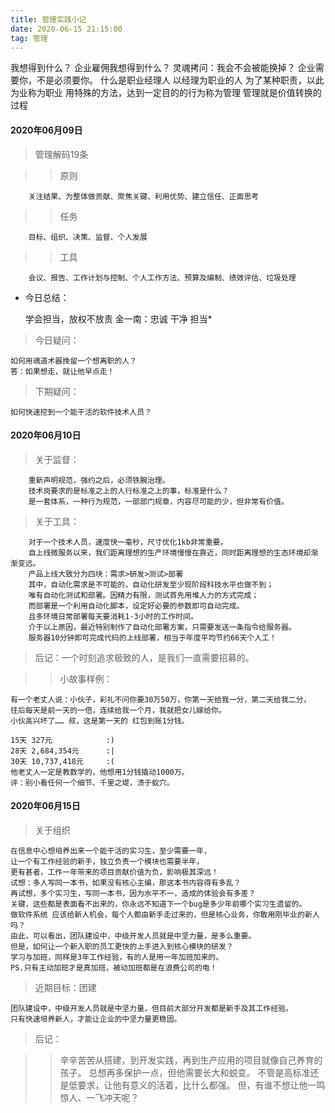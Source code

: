 ```yaml
---
title: 管理实践小记
date: 2020-06-15 21:15:00
tag: 管理
---
```


我想得到什么？
企业雇佣我想得到什么？
灵魂拷问：我会不会被能换掉？
企业需要你，不是必须要你。
什么是职业经理人
以经理为职业的人
为了某种职责，以此为业称为职业
用特殊的方法，达到一定目的的行为称为管理
管理就是价值转换的过程
    
#### 2020年06月09日

>管理解码19条

>> 原则 

        关注结果、为整体做贡献、聚焦关键、利用优势、建立信任、正面思考
	
>> 任务

        目标、组织、决策、监督、个人发展

>> 工具

        会议、报告、工作计划与控制、个人工作方法、预算及编制、绩效评估、垃圾处理
	
- 今日总结：

    学会担当，放权不放责
    金一南：忠诚 干净 担当*

>今日疑问：

    如何用魂道术器挽留一个想离职的人？
    答：如果想走，就让他早点走！

>下期疑问：
 
    如何快速挖到一个能干活的软件技术人员？

#### 2020年06月10日

>关于监督：

		重新声明规范，强约之后，必须铁腕治理。
		技术岗要求的是标准之上的人行标准之上的事，标准是什么？
		是一套体系，一种行为规范，一部部门规章，内容尽可能的少，但非常有价值。
		
>关于工具：

		对于一个技术人员，速度快一毫秒，尺寸优化1kb非常重要。
		自上线微服务以来，我们距离理想的生产环境慢慢在靠近，同时距离理想的生态环境却渐渐变远。
		产品上线大致分为四块：需求>研发>测试>部署
		其中，自动化需求是不可能的，自动化研发至少现阶段科技水平也做不到；
		唯有自动化测试和部署。因精力有限，测试首先用堆人力的方式完成；
		而部署是一个利用自动化脚本，设定好必要的参数即可自动完成。
		且多环境日常部署每天要消耗1-3小时的工作时间。
		介于以上原因，最近特别制作了自动化部署方案，只需要发送一条指令给服务器。
		服务器10分钟即可完成代码的上线部署，相当于年度平均节约66天个人工！

>后记：一个时刻追求极致的人，是我们一直需要招募的。

>> 小故事样例：

    有一个老丈人说：小伙子，彩礼不问你要30万50万，你第一天给我一分，第二天给我二分，
    往后每天是前一天的一倍，连续给我一个月，我就把女儿嫁给你。
    小伙高兴坏了…… 叔，这是第一天的 红包到账1分钱。

    15天 327元            :)
    28天 2,684,354元      :|
    30天 10,737,418元     :(
    他老丈人一定是教数学的，他想用1分钱撬动1000万。
    评：别小看任何一个细节、千里之堤，溃于蚁穴。

#### 2020年06月15日

> 关于组织

    在信息中心想培养出来一个能干活的实习生，至少需要一年，
    让一个有工作经验的新手，独立负责一个模块也需要半年，
    更有甚者，工作一年带来的项目贡献价值为负，影响极其深远！
    试想：多人写同一本书，如果没有核心主编，那这本书内容得有多乱？
    再试想，多个实习生，写同一本书，因为水平不一，造成的体验会有多差？
    关键，这些都是表面看不出来的，你永远不知道下一个bug是多少年前哪个实习生遗留的。
    做软件系统 应该给新人机会，每个人都由新手走过来的，但是核心业务，你敢用刚毕业的新人吗？
    由此，可以看出，团队建设中，中级开发人员就是中坚力量，是多么重要。
    但是，如何让一个新入职的员工更快的上手进入到核心模块的研发？
    学习与加班，同样是3年工作经验，有的人是用一年加班加来的。
    PS.只有主动加班才是真加班，被动加班都是在浪费公司的电！
		
> 近期目标：团建

	团队建设中，中级开发人员就是中坚力量，但目前大部分开发都是新手及其工作经验。
	只有快速培养新人，才能让企业的中坚力量更稳固。
	
> 后记：

>> 辛辛苦苦从搭建，到开发实践，再到生产应用的项目就像自己养育的孩子。
>> 总想再多保护一点，但他需要长大和蜕变。
>> 不管是高标准还是低要求，让他有意义的活着，比什么都强。
>> 但，有谁不想让他一鸣惊人、一飞冲天呢？